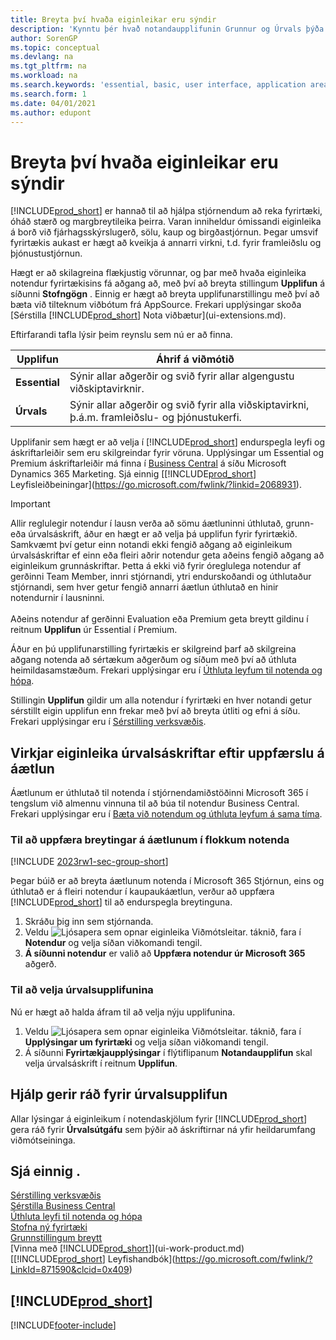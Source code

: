 ```yaml
---
title: Breyta því hvaða eiginleikar eru sýndir
description: 'Kynntu þér hvað notandaupplifunin Grunnur og Úrvals þýða fyrir notandaviðmótið, notkunarsvið og fyrirtækið þitt.'
author: SorenGP
ms.topic: conceptual
ms.devlang: na
ms.tgt_pltfrm: na
ms.workload: na
ms.search.keywords: 'essential, basic, user interface, application area, experience'
ms.search.form: 1
ms.date: 04/01/2021
ms.author: edupont
---
```

# <a name="change-which-features-are-displayed" />Breyta því hvaða eiginleikar eru sýndir
[!INCLUDE[prod_short](includes/prod_short.md)] er hannað til að hjálpa stjórnendum að reka fyrirtæki, óháð stærð og margbreytileika þeirra. Varan inniheldur ómissandi eiginleika á borð við fjárhagsskýrslugerð, sölu, kaup og birgðastjórnun. Þegar umsvif fyrirtækis aukast er hægt að kveikja á annarri virkni, t.d. fyrir framleiðslu og þjónustustjórnun.

Hægt er að skilagreina flækjustig vörunnar, og þar með hvaða eiginleika notendur fyrirtækisins fá aðgang að, með því að breyta stillingum **Upplifun** á síðunni **Stofngögn** . Einnig er hægt að breyta upplifunarstillingu með því að bæta við tilteknum viðbótum frá AppSource. Frekari upplýsingar skoða [Sérstilla [!INCLUDE[prod_short](includes/prod_short.md)] Nota viðbætur](ui-extensions.md).

Eftirfarandi tafla lýsir þeim reynslu sem nú er að finna.

| Upplifun | Áhrif á viðmótið |
| --- | --- |
| **Essential** |Sýnir allar aðgerðir og svið fyrir allar algengustu viðskiptavirknir.|
| **Úrvals** |Sýnir allar aðgerðir og svið fyrir alla viðskiptavirkni, þ.á.m. framleiðslu- og þjónustukerfi.|

Upplifanir sem hægt er að velja í [!INCLUDE[prod_short](includes/prod_short.md)] endurspegla leyfi og áskriftarleiðir sem eru skilgreindar fyrir vöruna. Upplýsingar um Essential og Premium áskriftarleiðir má finna í [Business Central](https://go.microsoft.com/fwlink/?linkid=870242) á síðu Microsoft Dynamics 365 Marketing. Sjá einnig [[!INCLUDE[prod_short](includes/prod_short.md)] Leyfisleiðbeiningar](https://go.microsoft.com/fwlink/?linkid=2068931).

> [!IMPORTANT]  
> Allir reglulegir notendur í lausn verða að sömu áætluninni úthlutað, grunn- eða úrvalsáskrift, áður en hægt er að velja þá upplifun fyrir fyrirtækið. Samkvæmt því getur einn notandi ekki fengið aðgang að eiginleikum úrvalsáskriftar ef einn eða fleiri aðrir notendur geta aðeins fengið aðgang að eiginleikum grunnáskriftar. Þetta á ekki við fyrir óreglulega notendur af gerðinni Team Member, innri stjórnandi, ytri endurskoðandi og úthlutaður stjórnandi, sem hver getur fengið annarri áætlun úthlutað en hinir notendurnir í lausninni.<br /><br /> Aðeins notendur af gerðinni Evaluation eða Premium geta breytt gildinu í reitnum **Upplifun** úr Essential í Premium.

Áður en þú upplifunarstilling fyrirtækis er skilgreind þarf að skilgreina aðgang notenda að sértækum aðgerðum og síðum með því að úthluta heimildasamstæðum. Frekari upplýsingar eru í [Úthluta leyfum til notenda og hópa](ui-define-granular-permissions.md).

Stillingin **Upplifun** gildir um alla notendur í fyrirtæki en hver notandi getur sérstillt eigin upplifun enn frekar með því að breyta útliti og efni á síðu. Frekari upplýsingar eru í [Sérstilling verksvæðis](ui-personalization-user.md).

## <a name="enabling-premium-features-after-upgrading-a-plan" />Virkjar eiginleika úrvalsáskriftar eftir uppfærslu á áætlun
Áætlunum er úthlutað til notenda í stjórnendamiðstöðinni Microsoft 365 í tengslum við almennu vinnuna til að búa til notendur Business Central. Frekari upplýsingar eru í [Bæta við notendum og úthluta leyfum á sama tíma](/microsoft-365/admin/add-users/add-users?view=o365-worldwide&preserve-view=true).

### <a name="to-update-plan-changes-in-users-groups" />Til að uppfæra breytingar á áætlunum í flokkum notenda

[!INCLUDE [2023rw1-sec-group-short](includes/2023rw1-sec-group-short.md)]

Þegar búið er að breyta áætlunum notenda í  Microsoft 365  Stjórnun, eins og úthlutað er á fleiri notendur í kaupaukáætlun, verður að uppfæra  [!INCLUDE[prod_short](includes/prod_short.md)]  til að endurspegla breytinguna.

1. Skráðu þig inn sem stjórnanda.
2. Veldu ![Ljósapera sem opnar eiginleika Viðmótsleitar.](media/ui-search/search_small.png "Segðu mér hvað þú vilt gera") táknið, fara í **Notendur** og velja síðan viðkomandi tengil.
3.  **Á síðunni notendur**  er valið að  **Uppfæra notendur úr  Microsoft 365**  aðgerð.

### <a name="to-select-the-premium-experience" />Til að velja úrvalsupplifunina
Nú er hægt að halda áfram til að velja nýju upplifunina.
1. Veldu ![Ljósapera sem opnar eiginleika Viðmótsleitar.](media/ui-search/search_small.png "Segðu mér hvað þú vilt gera") táknið, fara í **Upplýsingar um fyrirtæki** og velja síðan viðkomandi tengil.
2. Á síðunni **Fyrirtækjaupplýsingar** í flýtiflipanum **Notandaupplifun** skal velja úrvalsáskrift í reitnum **Upplifun**.

## <a name="help-assumes-premium-experience" />Hjálp gerir ráð fyrir úrvalsupplifun
Allar lýsingar á eiginleikum í notendaskjölum fyrir [!INCLUDE[prod_short](includes/prod_short.md)] gera ráð fyrir **Úrvalsútgáfu** sem þýðir að áskriftirnar ná yfir heildarumfang viðmótseininga.

## <a name="see-also" />Sjá einnig .
[Sérstilling verksvæðis](ui-personalization-user.md)  
[Sérstilla Business Central](ui-customizing-overview.md)  
[Úthluta leyfi til notenda og hópa](ui-define-granular-permissions.md)  
[Stofna ný fyrirtæki](about-new-company.md)  
[Grunnstillingum breytt](ui-change-basic-settings.md)  
[Vinna með [!INCLUDE[prod_short](includes/prod_short.md)]](ui-work-product.md)  
[[!INCLUDE[prod_short](includes/prod_short.md)] Leyfishandbók](https://go.microsoft.com/fwlink/?LinkId=871590&clcid=0x409)

## <a name="includeprodshortincludesfreetrialmdmd" />[!INCLUDE[prod_short](includes/free_trial_md.md)]


[!INCLUDE[footer-include](includes/footer-banner.md)]
